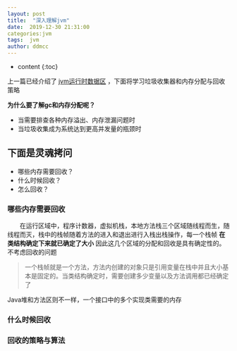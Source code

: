 ```yaml
---
layout: post
title:  "深入理解jvm"
date:  2019-12-30 21:31:00
categories:jvm
tags:  jvm
author: ddmcc
---
```


* content
{:toc}



上一篇已经介绍了 [jvm运行时数据区](https://ddmcc.space/2019/08/19/understanding-jvm-1/) ，下面将学习垃圾收集器和内存分配与回收策略




**为什么要了解gc和内存分配呢？**

- 当需要排查各种内存溢出、内存泄漏问题时
- 当垃圾收集成为系统达到更高并发量的瓶颈时


## 下面是灵魂拷问


- 哪些内存需要回收？
- 什么时候回收？
- 怎么回收？


### 哪些内存需要回收


 　　在运行区域中，程序计数器，虚拟机栈，本地方法栈三个区域随线程而生，随线程而灭，栈中的栈帧随着方法的进入和退出进行入栈出栈操作，每一个栈帧 **在类结构确定下来就已确定了大小** 因此这几个区域的分配和回收是具有确定性的。不考虑回收的问题


> 一个栈帧就是一个方法，方法内创建的对象只是引用变量在栈中并且大小基本是固定的。当类结构确定时，需要创建多少变量以及方法调用都已经确定了


Java堆和方法区则不一样，一个接口中的多个实现类需要的内存





### 什么时候回收

### 回收的策略与算法



